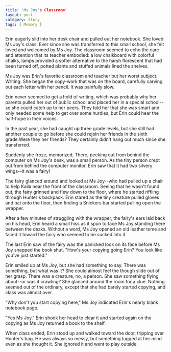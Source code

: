 ```yaml
---
title: 'Ms Joy's Classroom'
layout: post
category: Story
tags: [ Memory ]
---
```

Erin eagerly slid into her desk chair and pulled out her notebook. She loved Ms Joy's class. Ever since she was transferred to this small school, she felt loved and welcomed by Ms Joy. The classroom seemed to echo the care and attention that its teacher embodied: a low chalkboard with colorful chalks, lamps provided a softer alternative to the harsh florescent that had been turned off, potted plants and stuffed animals lined the shelves.

<!-- more -->

Ms Joy was Erin's favorite classroom and teacher but her worst subject. Writing. She began the copy-work that was on the board, carefully carving out each letter with her pencil. It was painfully slow.

Erin never seemed to get a hold of writing, which was probably why her parents pulled her out of public school and placed her in a special school--so she could catch up to her peers. They told her that she was smart and only needed some help to get over some hurdles, but Erin could hear the half-hope in their voices.

In the past year, she had caught up three grade levels, but she still had another couple to go before she could rejoin her friends in the sixth grade.Were they her friends? They certainly didn't hang out much since she transferred.

Suddenly she froze, memorized. There, peeking out from behind the computer on Ms Joy's desk, was a small person. As the tiny person crept out from behind the computer monitor, Erin saw that it had two silvery wings--it was a fairy!

The fairy glanced around and looked at Ms Joy--who had pulled up a chair to help Kaila near the front of the classroom. Seeing that he wasn't found out, the fairy grinned and flew down to the floor, where he started riffling through Hunter's backpack. Erin stared as the tiny creature pulled gloves and hat onto the floor, then finding a Snickers bar started pulling open the wrapper.

After a few minutes of struggling with the wrapper, the fairy's ears laid back on his head, Erin heard a small hiss as it spun to face Ms Joy standing there between the desks. Without a word, Ms Joy opened an old leather tome and faced it toward the fairy who seemed to be sucked into it.

The last Erin saw of the fairy was the panicked look on its face before Ms Joy snapped the book shut. "How's your copying going Erin? You look like you've just started."

Erin smiled up at Ms Joy, but she had something to say. There was something, but what was it? She could almost feel the though slide out of her grasp. There was a creature, no, a person. She saw something flying about--or was it crawling? She glanced around the room for a clue. Nothing seemed out of the ordinary, except that she had barely started copying, and class was almost over.

"Why don't you start copying here," Ms Joy indicated Erin's nearly blank notebook page.

"Yes Ms Joy." Erin shook her head to clear it and started again on the copying as Ms Joy returned a book to the shelf.

When class ended, Erin stood up and walked toward the door, tripping over Hunter's bag. He was always so messy, but something tugged at her mind even as she thought it. She ignored it and went to play outside.